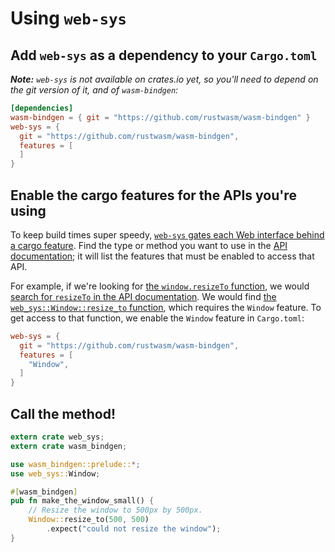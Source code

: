 # Using `web-sys`

## Add `web-sys` as a dependency to your `Cargo.toml`

***Note:** `web-sys` is not available on crates.io yet, so you'll need to depend
on the git version of it, and of `wasm-bindgen`:*

```toml
[dependencies]
wasm-bindgen = { git = "https://github.com/rustwasm/wasm-bindgen" }
web-sys = {
  git = "https://github.com/rustwasm/wasm-bindgen",
  features = [
  ]
}
```

## Enable the cargo features for the APIs you're using

To keep build times super speedy, [`web-sys` gates each Web interface behind a
cargo feature](./cargo-features.html). Find the type or method you want to use
in the [API documentation][api]; it will list the features that must be enabled
to access that API.

For example, if we're looking for [the `window.resizeTo`
function][js-resize-to], we would [search for `resizeTo` in the API
documentation][search-resize-to]. We would find [the
`web_sys::Window::resize_to` function][rust-resize-to], which requires the
`Window` feature. To get access to that function, we enable the `Window` feature
in `Cargo.toml`:

```toml
web-sys = {
  git = "https://github.com/rustwasm/wasm-bindgen",
  features = [
    "Window",
  ]
}
```

## Call the method!

```rust
extern crate web_sys;
extern crate wasm_bindgen;

use wasm_bindgen::prelude::*;
use web_sys::Window;

#[wasm_bindgen]
pub fn make_the_window_small() {
    // Resize the window to 500px by 500px.
    Window::resize_to(500, 500)
        .expect("could not resize the window");
}
```

[api]: https://rustwasm.github.io/wasm-bindgen/api/web_sys/
[js-resize-to]: https://developer.mozilla.org/en-US/docs/Web/API/window/resizeTo
[search-resize-to]: https://rustwasm.github.io/wasm-bindgen/api/web_sys/?search=resizeTo
[rust-resize-to]: https://rustwasm.github.io/wasm-bindgen/api/web_sys/struct.Window.html#method.resize_to
